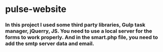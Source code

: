 # pulse-website

### In this project I used some third party libraries, Gulp task manager, jQuerry, JS. You need to use a local server for the forms to work properly. And in the smart.php file, you need to add the smtp server data and email.
